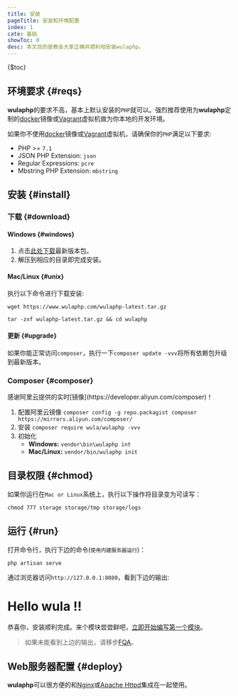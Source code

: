 ```yaml
---
title: 安装
pageTitle: 安装和环境配置
index: 1
cate: 基础
showToc: 0
desc: 本文目的是教会大家正确并顺利地安装wulaphp。
---
```


{$toc}

## 环境要求 {#reqs}

**wulaphp**的要求不高，基本上默认安装的`PHP`就可以。强烈推荐使用为**wulaphp**定制的[docker](docker.md)镜像或[Vagrant](vagrant.md)虚拟机做为你本地的开发环境。

如果你不使用[docker](docker.md)镜像或[Vagrant](vagrant.md)虚拟机，请确保你的`PHP`满足以下要求:

- PHP >= `7.1`
- JSON PHP Extension: `json`
- Regular Expressions: `pcre`
- Mbstring PHP Extension: `mbstring`

## 安装 {#install}

### 下载 {#download}

#### Windows {#windows}

1. 点击[此处下载](https://www.wulaphp.com/wulaphp-latest.zip)最新版本包。
2. 解压到相应的目录即完成安装。

#### Mac/Linux {#unix}

执行以下命令进行下载安装:

`wget https://www.wulaphp.com/wulaphp-latest.tar.gz`

`tar -zxf wulaphp-latest.tar.gz && cd wulaphp`

#### 更新 {#upgrade}

如果你能正常访问`composer`，执行一下`composer update -vvv`将所有依赖包升级到最新版本。

### Composer {#composer}

<p class="tip" markdown=1>
感谢阿里云提供的实时[镜像](https://developer.aliyun.com/composer)！
</p>

1. 配置阿里云镜像
    `composer config -g repo.packagist composer https://mirrors.aliyun.com/composer/`
2. 安装
    `composer require wula/wulaphp -vvv`
3. 初始化
   * **Windows:** `vendor\bin\wulaphp int`
   * **Mac/Linux:**  `vendor/bin/wulaphp init`

## 目录权限 {#chmod}

如果你运行在`Mac or Linux`系统上，执行以下操作将目录变为可读写：

`chmod 777 storage storage/tmp storage/logs`

## 运行 {#run}

打开命令行，执行下边的命令(<small>使用内建服务器运行</small>)：

`php artisan serve`

通过浏览器访问`http://127.0.0.1:8080`，看到下边的输出:

<div class="demo-wrapper"> <div class="demo">
<h1>Hello wula !!</h1>
</div></div>

恭喜你，安装顺利完成。来个模块尝尝鲜吧，[立即开始编写第一个模块](start.md)。

> 如果未能看到上边的输出，请移步[FQA](../fqa.md#install)。

## Web服务器配置 {#deploy}

**wulaphp**可以很方便的和[Nginx](nginx.md)或[Apache Httpd](httpd.md)集成在一起使用。
